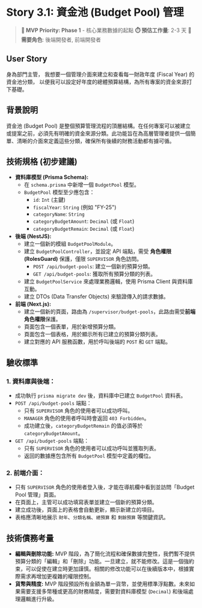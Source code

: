 # Story 3.1: 資金池 (Budget Pool) 管理

> **🔴 MVP Priority: Phase 1** - 核心業務數據的起點
> **⏱️ 預估工作量**: 2-3 天
> **👥 需要角色**: 後端開發者, 前端開發者

## User Story

身為部門主管，
我想要一個管理介面來建立和查看每一財政年度 (Fiscal Year) 的資金池分類，
以便我可以設定好年度的總體預算結構，為所有專案的資金來源打下基礎。

## 背景說明

資金池 (Budget Pool) 是整個預算管理流程的頂層結構。在任何專案可以被建立或提案之前，必須先有明確的資金來源分類。此功能旨在為高層管理者提供一個簡單、清晰的介面來定義這些分類，確保所有後續的財務活動都有據可循。

## 技術規格 (初步建議)

*   **資料庫模型 (Prisma Schema):**
    *   在 `schema.prisma` 中新增一個 `BudgetPool` 模型。
    *   `BudgetPool` 模型至少應包含：
        *   `id`: `Int` (主鍵)
        *   `fiscalYear`: `String` (例如 "FY-25")
        *   `categoryName`: `String`
        *   `categoryBudgetAmount`: `Decimal` (或 `Float`)
        *   `categoryBudgetRemain`: `Decimal` (或 `Float`)
*   **後端 (NestJS):**
    *   建立一個新的模組 `BudgetPoolModule`。
    *   建立 `BudgetPoolController`，並設定 API 端點，需受 **角色權限 (RolesGuard)** 保護，僅限 `SUPERVISOR` 角色訪問。
        *   `POST /api/budget-pools`: 建立一個新的預算分類。
        *   `GET /api/budget-pools`: 獲取所有預算分類的列表。
    *   建立 `BudgetPoolService` 來處理業務邏輯，使用 Prisma Client 與資料庫互動。
    *   建立 DTOs (Data Transfer Objects) 來驗證傳入的請求數據。
*   **前端 (Next.js):**
    *   建立一個新的頁面，路由為 `/supervisor/budget-pools`，此路由需受**前端角色權限**保護。
    *   頁面包含一個表單，用於新增預算分類。
    *   頁面包含一個表格，用於顯示所有已建立的預算分類列表。
    *   建立對應的 API 服務函數，用於呼叫後端的 `POST` 和 `GET` 端點。

## 驗收標準

### 1. 資料庫與後端：
*   成功執行 `prisma migrate dev` 後，資料庫中已建立 `BudgetPool` 資料表。
*   `POST /api/budget-pools` 端點：
    *   只有 `SUPERVISOR` 角色的使用者可以成功呼叫。
    *   `MANAGER` 角色的使用者呼叫時會返回 `403 Forbidden`。
    *   成功建立後，`categoryBudgetRemain` 的值必須等於 `categoryBudgetAmount`。
*   `GET /api/budget-pools` 端點：
    *   只有 `SUPERVISOR` 角色的使用者可以成功呼叫並獲取列表。
    *   返回的數據應包含所有 `BudgetPool` 模型中定義的欄位。

### 2. 前端介面：
*   只有 `SUPERVISOR` 角色的使用者登入後，才能在導航欄中看到並訪問「Budget Pool 管理」頁面。
*   在頁面上，主管可以成功填寫表單並建立一個新的預算分類。
*   建立成功後，頁面上的表格會自動更新，顯示新建立的項目。
*   表格應清晰地展示 `財年`、`分類名稱`、`總預算` 和 `剩餘預算` 等關鍵資訊。

## 技術債務考量
*   **編輯與刪除功能:** MVP 階段，為了簡化流程和確保數據完整性，我們暫不提供預算分類的「編輯」和「刪除」功能。一旦建立，就不能修改。這是一個強約束，可以促使在建立時更加謹慎。相關的修改功能可以在後續版本中，根據實際需求再增加更複雜的權限控制。
*   **貨幣與精度:** MVP 階段預設所有金額為單一貨幣，並使用標準浮點數。未來如果需要支援多幣種或更高的財務精度，需要對資料庫模型 (`Decimal`) 和後端處理邏輯進行升級。

